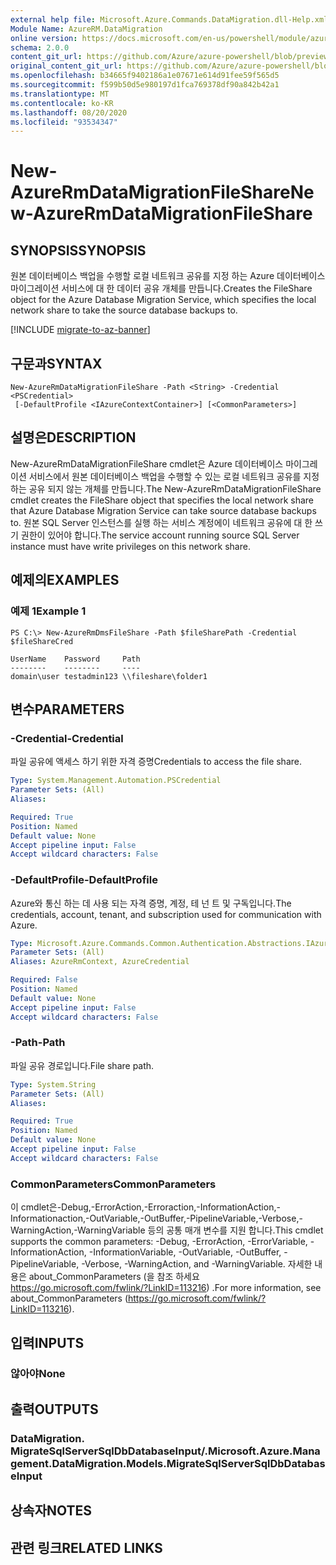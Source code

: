 ```yaml
---
external help file: Microsoft.Azure.Commands.DataMigration.dll-Help.xml
Module Name: AzureRM.DataMigration
online version: https://docs.microsoft.com/en-us/powershell/module/azurerm.datamigration/New-AzureRmDataMigrationFileShare
schema: 2.0.0
content_git_url: https://github.com/Azure/azure-powershell/blob/preview/src/ResourceManager/DataMigration/Commands.DataMigration/help/New-AzureRmDataMigrationFileShare.md
original_content_git_url: https://github.com/Azure/azure-powershell/blob/preview/src/ResourceManager/DataMigration/Commands.DataMigration/help/New-AzureRmDataMigrationFileShare.md
ms.openlocfilehash: b34665f9402186a1e07671e614d91fee59f565d5
ms.sourcegitcommit: f599b50d5e980197d1fca769378df90a842b42a1
ms.translationtype: MT
ms.contentlocale: ko-KR
ms.lasthandoff: 08/20/2020
ms.locfileid: "93534347"
---
```

# <span data-ttu-id="aa1c8-101">New-AzureRmDataMigrationFileShare</span><span class="sxs-lookup"><span data-stu-id="aa1c8-101">New-AzureRmDataMigrationFileShare</span></span>

## <span data-ttu-id="aa1c8-102">SYNOPSIS</span><span class="sxs-lookup"><span data-stu-id="aa1c8-102">SYNOPSIS</span></span>
<span data-ttu-id="aa1c8-103">원본 데이터베이스 백업을 수행할 로컬 네트워크 공유를 지정 하는 Azure 데이터베이스 마이그레이션 서비스에 대 한 데이터 공유 개체를 만듭니다.</span><span class="sxs-lookup"><span data-stu-id="aa1c8-103">Creates the FileShare object for the Azure Database Migration Service, which specifies the local network share to take the source database backups to.</span></span>

[!INCLUDE [migrate-to-az-banner](../../includes/migrate-to-az-banner.md)]

## <span data-ttu-id="aa1c8-104">구문과</span><span class="sxs-lookup"><span data-stu-id="aa1c8-104">SYNTAX</span></span>

```
New-AzureRmDataMigrationFileShare -Path <String> -Credential <PSCredential>
 [-DefaultProfile <IAzureContextContainer>] [<CommonParameters>]
```

## <span data-ttu-id="aa1c8-105">설명은</span><span class="sxs-lookup"><span data-stu-id="aa1c8-105">DESCRIPTION</span></span>
<span data-ttu-id="aa1c8-106">New-AzureRmDataMigrationFileShare cmdlet은 Azure 데이터베이스 마이그레이션 서비스에서 원본 데이터베이스 백업을 수행할 수 있는 로컬 네트워크 공유를 지정 하는 공유 되지 않는 개체를 만듭니다.</span><span class="sxs-lookup"><span data-stu-id="aa1c8-106">The New-AzureRmDataMigrationFileShare cmdlet creates the FileShare object that specifies the local network share that Azure Database Migration Service can take source database backups to.</span></span> <span data-ttu-id="aa1c8-107">원본 SQL Server 인스턴스를 실행 하는 서비스 계정에이 네트워크 공유에 대 한 쓰기 권한이 있어야 합니다.</span><span class="sxs-lookup"><span data-stu-id="aa1c8-107">The service account running source SQL Server instance must have write privileges on this network share.</span></span>

## <span data-ttu-id="aa1c8-108">예제의</span><span class="sxs-lookup"><span data-stu-id="aa1c8-108">EXAMPLES</span></span>

### <span data-ttu-id="aa1c8-109">예제 1</span><span class="sxs-lookup"><span data-stu-id="aa1c8-109">Example 1</span></span>
```
PS C:\> New-AzureRmDmsFileShare -Path $fileSharePath -Credential $fileShareCred

UserName    Password     Path
--------    --------     ----
domain\user testadmin123 \\fileshare\folder1
```

## <span data-ttu-id="aa1c8-110">변수</span><span class="sxs-lookup"><span data-stu-id="aa1c8-110">PARAMETERS</span></span>

### <span data-ttu-id="aa1c8-111">-Credential</span><span class="sxs-lookup"><span data-stu-id="aa1c8-111">-Credential</span></span>
<span data-ttu-id="aa1c8-112">파일 공유에 액세스 하기 위한 자격 증명</span><span class="sxs-lookup"><span data-stu-id="aa1c8-112">Credentials to access the file share.</span></span>

```yaml
Type: System.Management.Automation.PSCredential
Parameter Sets: (All)
Aliases:

Required: True
Position: Named
Default value: None
Accept pipeline input: False
Accept wildcard characters: False
```

### <span data-ttu-id="aa1c8-113">-DefaultProfile</span><span class="sxs-lookup"><span data-stu-id="aa1c8-113">-DefaultProfile</span></span>
<span data-ttu-id="aa1c8-114">Azure와 통신 하는 데 사용 되는 자격 증명, 계정, 테 넌 트 및 구독입니다.</span><span class="sxs-lookup"><span data-stu-id="aa1c8-114">The credentials, account, tenant, and subscription used for communication with Azure.</span></span>

```yaml
Type: Microsoft.Azure.Commands.Common.Authentication.Abstractions.IAzureContextContainer
Parameter Sets: (All)
Aliases: AzureRmContext, AzureCredential

Required: False
Position: Named
Default value: None
Accept pipeline input: False
Accept wildcard characters: False
```

### <span data-ttu-id="aa1c8-115">-Path</span><span class="sxs-lookup"><span data-stu-id="aa1c8-115">-Path</span></span>
<span data-ttu-id="aa1c8-116">파일 공유 경로입니다.</span><span class="sxs-lookup"><span data-stu-id="aa1c8-116">File share path.</span></span>

```yaml
Type: System.String
Parameter Sets: (All)
Aliases:

Required: True
Position: Named
Default value: None
Accept pipeline input: False
Accept wildcard characters: False
```

### <span data-ttu-id="aa1c8-117">CommonParameters</span><span class="sxs-lookup"><span data-stu-id="aa1c8-117">CommonParameters</span></span>
<span data-ttu-id="aa1c8-118">이 cmdlet은-Debug,-ErrorAction,-Erroraction,-InformationAction,-Informationaction,-OutVariable,-OutBuffer,-PipelineVariable,-Verbose,-WarningAction,-WarningVariable 등의 공통 매개 변수를 지원 합니다.</span><span class="sxs-lookup"><span data-stu-id="aa1c8-118">This cmdlet supports the common parameters: -Debug, -ErrorAction, -ErrorVariable, -InformationAction, -InformationVariable, -OutVariable, -OutBuffer, -PipelineVariable, -Verbose, -WarningAction, and -WarningVariable.</span></span> <span data-ttu-id="aa1c8-119">자세한 내용은 about_CommonParameters (을 참조 하세요 https://go.microsoft.com/fwlink/?LinkID=113216) .</span><span class="sxs-lookup"><span data-stu-id="aa1c8-119">For more information, see about_CommonParameters (https://go.microsoft.com/fwlink/?LinkID=113216).</span></span>

## <span data-ttu-id="aa1c8-120">입력</span><span class="sxs-lookup"><span data-stu-id="aa1c8-120">INPUTS</span></span>

### <span data-ttu-id="aa1c8-121">않아야</span><span class="sxs-lookup"><span data-stu-id="aa1c8-121">None</span></span>

## <span data-ttu-id="aa1c8-122">출력</span><span class="sxs-lookup"><span data-stu-id="aa1c8-122">OUTPUTS</span></span>

### <span data-ttu-id="aa1c8-123">DataMigration. MigrateSqlServerSqlDbDatabaseInput/.</span><span class="sxs-lookup"><span data-stu-id="aa1c8-123">Microsoft.Azure.Management.DataMigration.Models.MigrateSqlServerSqlDbDatabaseInput</span></span>

## <span data-ttu-id="aa1c8-124">상속자</span><span class="sxs-lookup"><span data-stu-id="aa1c8-124">NOTES</span></span>

## <span data-ttu-id="aa1c8-125">관련 링크</span><span class="sxs-lookup"><span data-stu-id="aa1c8-125">RELATED LINKS</span></span>
